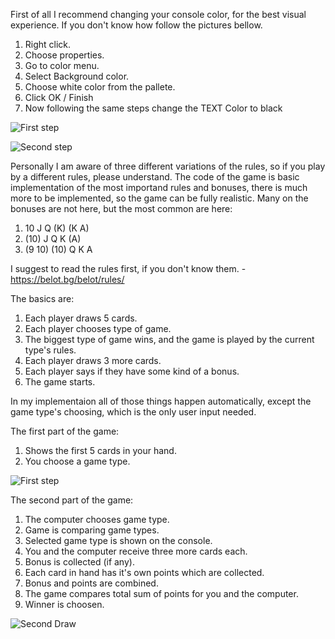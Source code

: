 First of all I recommend changing your console color, for the best visual experience. If you don't know how follow the pictures bellow.
1. Right click.
2. Choose properties.
3. Go to color menu.
4. Select Background color.
5. Choose white color from the pallete.
6. Click OK / Finish
7. Now following the same steps change the TEXT Color to black




![First step](https://user-images.githubusercontent.com/77575817/172133894-6dc60363-0549-413a-832b-757bf9b8c559.png)




![Second step](https://user-images.githubusercontent.com/77575817/172134079-6de6a4af-3f3b-469e-9a2b-5964bb99e778.png)





Personally I am aware of three different variations of the rules, so if you play by a different rules, please understand.
The code of the game is basic implementation of the most importand rules and bonuses, there is much more to be implemented, so the game can be fully realistic.
Many on the bonuses are not here, but the most common are here:


1. 10 J Q (K) (K A)
2. (10) J Q K (A)
3. (9 10) (10) Q K A


I suggest to read the rules first, if you don't know them. - https://belot.bg/belot/rules/


The basics are:

1. Each player draws 5 cards.
2. Each player chooses type of game.
3. The biggest type of game wins, and the game is played by the current type's rules.
4. Each player draws 3 more cards.
5. Each player says if they have some kind of a bonus.
6. The game starts.

In my implementaion all of those things happen automatically, except the game type's choosing, which is the only user input needed.


The first part of the game:
1. Shows the first 5 cards in your hand.
2. You choose a game type.



![First step](https://user-images.githubusercontent.com/77575817/172137832-6530a963-5f36-4f1c-a007-39acfe0e2589.png)


The second part of the game:
1. The computer chooses game type.
2. Game is comparing game types.
3. Selected game type is shown on the console.
4. You and the computer receive three more cards each.
5. Bonus is collected (if any).
6. Each card in hand has it's own points which are collected.
7. Bonus and points are combined.
8. The game compares total sum of points for you and the computer.
9. Winner is choosen.


![Second Draw](https://user-images.githubusercontent.com/77575817/172138494-46c16679-8b24-4adc-8569-a7a8f0ef06a7.png)
